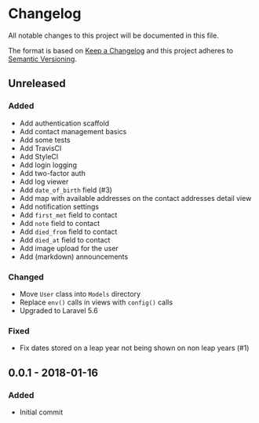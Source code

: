 # Changelog
All notable changes to this project will be documented in this file.

The format is based on [Keep a Changelog](http://keepachangelog.com/en/1.0.0/)
and this project adheres to [Semantic Versioning](http://semver.org/spec/v2.0.0.html).

## Unreleased
### Added
- Add authentication scaffold
- Add contact management basics
- Add some tests
- Add TravisCI
- Add StyleCI
- Add login logging
- Add two-factor auth
- Add log viewer
- Add `date_of_birth` field (#3)
- Add map with available addresses on the contact addresses detail view
- Add notification settings
- Add `first_met` field to contact
- Add `note` field to contact
- Add `died_from` field to contact
- Add `died_at` field to contact
- Add image upload for the user
- Add (markdown) announcements

### Changed
- Move `User` class into `Models` directory
- Replace `env()` calls in views with `config()` calls
- Upgraded to Laravel 5.6

### Fixed
- Fix dates stored on a leap year not being shown on non leap years (#1)

## 0.0.1 - 2018-01-16
### Added
 - Initial commit
